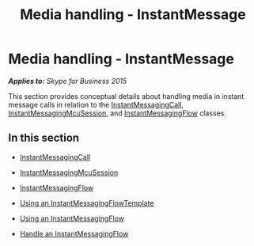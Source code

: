 ﻿---
title: Media handling - InstantMessage
TOCTitle: Media handling - InstantMessage
ms:assetid: 2b5fca4a-e057-4e94-8c06-c769a7de75ee
ms:mtpsurl: https://msdn.microsoft.com/en-us/library/Dn466024(v=office.16)
ms:contentKeyID: 65239958
ms.date: 07/27/2015
mtps_version: v=office.16
---

# Media handling - InstantMessage


_**Applies to:** Skype for Business 2015_

This section provides conceptual details about handling media in instant message calls in relation to the [InstantMessagingCall](https://msdn.microsoft.com/en-us/library/hh161841\(v=office.16\)), [InstantMessagingMcuSession](https://msdn.microsoft.com/en-us/library/hh382004\(v=office.16\)), and [InstantMessagingFlow](https://msdn.microsoft.com/en-us/library/hh383312\(v=office.16\)) classes.

## In this section

  - [InstantMessagingCall](instantmessagingcall.md)

  - [InstantMessagingMcuSession](instantmessagingmcusession.md)

  - [InstantMessagingFlow](instantmessagingflow.md)

  - [Using an InstantMessagingFlowTemplate](using-an-instantmessagingflowtemplate.md)

  - [Using an InstantMessagingFlow](using-an-instantmessagingflow.md)

  - [Handle an InstantMessagingFlow](handle-an-instantmessagingflow.md)

